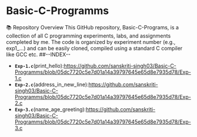 # Basic-C-Programms
📚 Repository Overview
This GitHub repository, Basic-C-Programs, is a collection of all C programming experiments, labs, and assignments completed by me. The code is organized by experiment number (e.g., exp1_...) and can be easily cloned, compiled using a standard C compiler like GCC etc.
##--INDEX--
- **`Exp-1.c`**(print_hello):https://github.com/sanskriti-singh03/Basic-C-Programms/blob/05dc7720c5e7d01a14a39797645e65d8e7935d78/Exp-1.c
- **`Exp-2.c`**(address_in_new_line):https://github.com/sanskriti-singh03/Basic-C-Programms/blob/05dc7720c5e7d01a14a39797645e65d8e7935d78/Exp-2.c
- **`Exp-3.c`**(name_age_greeting):https://github.com/sanskriti-singh03/Basic-C-Programms/blob/05dc7720c5e7d01a14a39797645e65d8e7935d78/Exp-3.c
